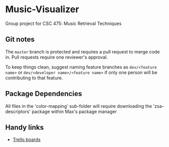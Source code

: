 # Music-Visualizer
Group project for CSC 475: Music Retrieval Techniques

## Git notes
The `master` branch is protected and requires a pull request to merge code in. Pull requests require one reviewer's approval.

To keep things clean, suggest naming feature branches as `dev/<feature name>` or `dev/<developer name>/<feature name>` if only one person will be contributing to that feature. 

## Package Dependencies
All files in the 'color-mapping' sub-folder will require downloading the 'zsa-descriptors' package within Max's package manager
## Handy links
* [Trello boards](https://trello.com/csc475/home)
